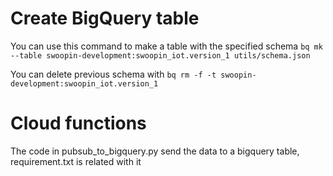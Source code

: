 # Create BigQuery table

You can use this command to make a table with the specified schema
`bq mk --table swoopin-development:swoopin_iot.version_1 utils/schema.json`

You can delete previous schema with
`bq rm -f -t swoopin-development:swoopin_iot.version_1`

# Cloud functions
The code in pubsub_to_bigquery.py send the data to a bigquery table, requirement.txt is related with it
